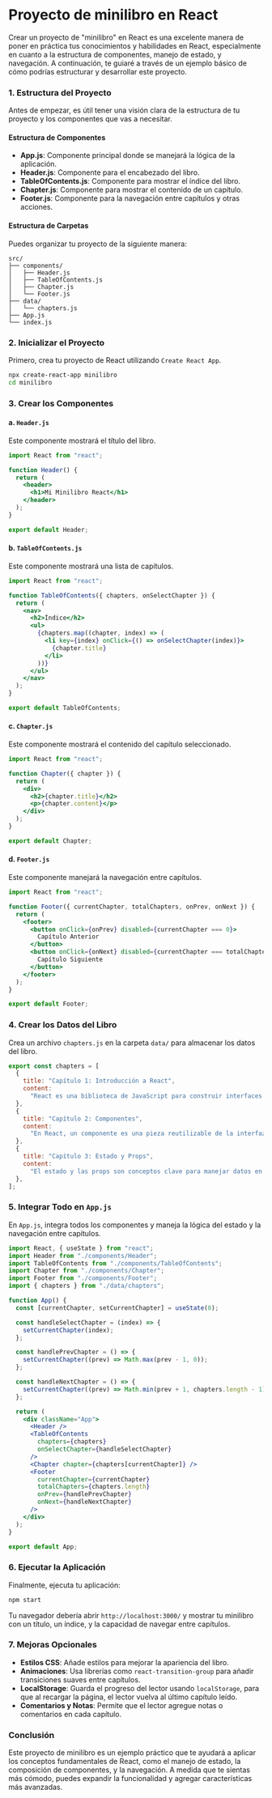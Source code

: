 # Proyecto de minilibro en React

Crear un proyecto de "minilibro" en React es una excelente manera de poner en práctica tus conocimientos y habilidades en React, especialmente en cuanto a la estructura de componentes, manejo de estado, y navegación. A continuación, te guiaré a través de un ejemplo básico de cómo podrías estructurar y desarrollar este proyecto.

### **1. Estructura del Proyecto**

Antes de empezar, es útil tener una visión clara de la estructura de tu proyecto y los componentes que vas a necesitar.

#### **Estructura de Componentes**

- **App.js**: Componente principal donde se manejará la lógica de la aplicación.
- **Header.js**: Componente para el encabezado del libro.
- **TableOfContents.js**: Componente para mostrar el índice del libro.
- **Chapter.js**: Componente para mostrar el contenido de un capítulo.
- **Footer.js**: Componente para la navegación entre capítulos y otras acciones.

#### **Estructura de Carpetas**

Puedes organizar tu proyecto de la siguiente manera:

```
src/
├── components/
│   ├── Header.js
│   ├── TableOfContents.js
│   ├── Chapter.js
│   └── Footer.js
├── data/
│   └── chapters.js
├── App.js
└── index.js
```

### **2. Inicializar el Proyecto**

Primero, crea tu proyecto de React utilizando `Create React App`.

```bash
npx create-react-app minilibro
cd minilibro
```

### **3. Crear los Componentes**

#### **a. `Header.js`**

Este componente mostrará el título del libro.

```jsx
import React from "react";

function Header() {
  return (
    <header>
      <h1>Mi Minilibro React</h1>
    </header>
  );
}

export default Header;
```

#### **b. `TableOfContents.js`**

Este componente mostrará una lista de capítulos.

```jsx
import React from "react";

function TableOfContents({ chapters, onSelectChapter }) {
  return (
    <nav>
      <h2>Índice</h2>
      <ul>
        {chapters.map((chapter, index) => (
          <li key={index} onClick={() => onSelectChapter(index)}>
            {chapter.title}
          </li>
        ))}
      </ul>
    </nav>
  );
}

export default TableOfContents;
```

#### **c. `Chapter.js`**

Este componente mostrará el contenido del capítulo seleccionado.

```jsx
import React from "react";

function Chapter({ chapter }) {
  return (
    <div>
      <h2>{chapter.title}</h2>
      <p>{chapter.content}</p>
    </div>
  );
}

export default Chapter;
```

#### **d. `Footer.js`**

Este componente manejará la navegación entre capítulos.

```jsx
import React from "react";

function Footer({ currentChapter, totalChapters, onPrev, onNext }) {
  return (
    <footer>
      <button onClick={onPrev} disabled={currentChapter === 0}>
        Capítulo Anterior
      </button>
      <button onClick={onNext} disabled={currentChapter === totalChapters - 1}>
        Capítulo Siguiente
      </button>
    </footer>
  );
}

export default Footer;
```

### **4. Crear los Datos del Libro**

Crea un archivo `chapters.js` en la carpeta `data/` para almacenar los datos del libro.

```jsx
export const chapters = [
  {
    title: "Capítulo 1: Introducción a React",
    content:
      "React es una biblioteca de JavaScript para construir interfaces de usuario...",
  },
  {
    title: "Capítulo 2: Componentes",
    content:
      "En React, un componente es una pieza reutilizable de la interfaz de usuario...",
  },
  {
    title: "Capítulo 3: Estado y Props",
    content:
      "El estado y las props son conceptos clave para manejar datos en React...",
  },
];
```

### **5. Integrar Todo en `App.js`**

En `App.js`, integra todos los componentes y maneja la lógica del estado y la navegación entre capítulos.

```jsx
import React, { useState } from "react";
import Header from "./components/Header";
import TableOfContents from "./components/TableOfContents";
import Chapter from "./components/Chapter";
import Footer from "./components/Footer";
import { chapters } from "./data/chapters";

function App() {
  const [currentChapter, setCurrentChapter] = useState(0);

  const handleSelectChapter = (index) => {
    setCurrentChapter(index);
  };

  const handlePrevChapter = () => {
    setCurrentChapter((prev) => Math.max(prev - 1, 0));
  };

  const handleNextChapter = () => {
    setCurrentChapter((prev) => Math.min(prev + 1, chapters.length - 1));
  };

  return (
    <div className="App">
      <Header />
      <TableOfContents
        chapters={chapters}
        onSelectChapter={handleSelectChapter}
      />
      <Chapter chapter={chapters[currentChapter]} />
      <Footer
        currentChapter={currentChapter}
        totalChapters={chapters.length}
        onPrev={handlePrevChapter}
        onNext={handleNextChapter}
      />
    </div>
  );
}

export default App;
```

### **6. Ejecutar la Aplicación**

Finalmente, ejecuta tu aplicación:

```bash
npm start
```

Tu navegador debería abrir `http://localhost:3000/` y mostrar tu minilibro con un título, un índice, y la capacidad de navegar entre capítulos.

### **7. Mejoras Opcionales**

- **Estilos CSS**: Añade estilos para mejorar la apariencia del libro.
- **Animaciones**: Usa librerías como `react-transition-group` para añadir transiciones suaves entre capítulos.
- **LocalStorage**: Guarda el progreso del lector usando `localStorage`, para que al recargar la página, el lector vuelva al último capítulo leído.
- **Comentarios y Notas**: Permite que el lector agregue notas o comentarios en cada capítulo.

### **Conclusión**

Este proyecto de minilibro es un ejemplo práctico que te ayudará a aplicar los conceptos fundamentales de React, como el manejo de estado, la composición de componentes, y la navegación. A medida que te sientas más cómodo, puedes expandir la funcionalidad y agregar características más avanzadas.
